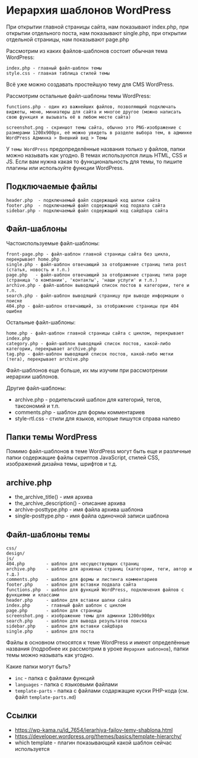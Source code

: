# Иерархия шаблонов WordPress
При открытии главной страницы сайта, нам показывают index.php, при открытии отдельного поста, нам показывают single.php, при открытии отдельной страницы, нам показывают page.php

Рассмотрим из каких файлов-шаблонов состоит обычная тема WordPress:

    index.php - главный файл-шаблон темы
    style.css - главная таблица стилей темы

Всё уже можно создавать простейшую тему для CMS WordPress.

Рассмотрим остальные файл-шаблоны темы WordPress:

    functions.php - один из важнейших файлов, позволяющий подключать виджеты, меню, миниатюры для сайта и многое другое (можно написать свою функция и вызывать её в любом месте сайта)

    screenshot.png - скриншот темы сайта, обычно это PNG-изображение с размерами 1200x900px, её можно увидеть в разделе выбора тем, в админке WordPress Админка > Внешний вид > Темы

У `темы WordPress` предопределённые названия только у файлов, папки можно называть как угодно. В темах используются лишь HTML, CSS и JS. Если вам нужна какая то функциональность для темы, то пишите плагины или используйте функции WordPress.

## Подключаемые файлы

    header.php  - подключаемый файл содержащий код шапки сайта
    footer.php  - подключаемый файл содержащий код подвала сайта
    sidebar.php - подключаемый файл содержащий код сайдбара сайта

## Файл-шаблоны
Частоиспользуемые файл-шаблоны:

    front-page.php - файл-шаблон главной страницы сайта без цикла, перекрывает home.php
    single.php - файл-шаблон отвечающий за отображение страниц типа post (статья, новость и т.п.)
    page.php   - файл-шаблон отвечающий за отображение страниц типа page (страница 'о компании', 'контакты', 'наши услуги' и т.п.)
    archive.php - файл-шаблон выводящий список постов в категории, теге и т.п.
    search.php - файл-шаблон выводящий страницу при выводе информации о поиске
    404.php - файл-шаблон отвечающий, за отображение страницы при 404 ошибке

Остальные файл-шаблоны:

    home.php - файл-шаблон главной страницы сайта с циклом, перекрывает index.php
    category.php - файл-шаблон выводящий список постов, какой-либо категории, перекрывает archive.php
    tag.php - файл-шаблон выводящий список постов, какой-либо метки (тега), перекрывает archive.php

Файл-шаблонов еще больше, их мы изучим при рассмотрении иерархии шаблонов.

Другие файл-шаблоны:
- archive.php   - родительский шаблон для категорий, тегов, таксономий и т.п.
- comments.php  - шаблон для формы комментариев
- style-rtl.css - стили для языков, которые пишутся справа налево

## Папки темы WordPress
Помимо файл-шаблонов в теме WordPress могут быть еще и различные папки содержащие файлы скриптов JavaScript, стилей CSS, изображений дизайна темы, шрифтов и т.д.

## archive.php
- the_archive_title()       - имя архива
- the_archive_description() - описание архива
- archive-posttype.php      - имя файла архива шаблона
- single-posttype.php       - имя файла одиночной записи шаблона

## Файл-шаблоны темы

    css/
    design/
    js/
    404.php        - шаблон для несуществующих страниц
    archive.php    - шаблон для архивных страниц (категории, теги, автор и т.д.)
    comments.php   - шаблон для формы и листинга комментариев
    footer.php     - шаблон для вставки подвала сайта
    functions.php  - шаблон для функций WordPress, подключения файлов с функциями и классами
    header.php     - шаблон для вставки шапки сайта
    index.php      - главный файл шаблон с циклом
    page.php       - шаблон для страницы
    screenshot.png - изображение темы для админки 1200x900px
    search.php     - шаблон для вывода результатов поиска
    sidebar.php    - шаблон для вставки сайдбара
    single.php     - шаблон для поста

Файлы в основном относятся к теме WordPress и имеют определённые названия (подробнее их рассмотрим в уроке `Иерархия шаблонов`), папки темы можно называть как угодно.

Какие папки могут быть?
- `inc`            - папка с файлами функций
- `languages`      - папка с языковыми файлами
- `template-parts` - папка с файлами содаржащие куски PHP-кода (см. файл `template-parts.md`)

## Ссылки
- https://wp-kama.ru/id_7654/ierarhiya-fajlov-temy-shablona.html
- https://developer.wordpress.org/themes/basics/template-hierarchy/
- which template - плагин показывающий какой шаблон сейчас используется
